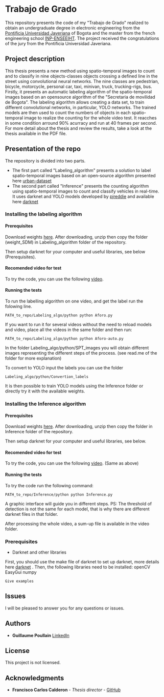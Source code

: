 # Trabajo de Grado

This repository presents the code of my "Trabajo de Grado" realized to obtain an undergraduate degree in electronic engineering from the [Pontificia Universidad Javeriana](https://www.javeriana.edu.co/home) of Bogota and the master from the french engineering school [INP-ENSEEIHT](http://www.enseeiht.fr/en/index.html). The project received the congratulations of the jury from the Pontificia Universidad Javeriana.

## Project description

This thesis presents a new method using spatio-temporal images to count and to classify in nine objects-classes objects crossing a defined line in the street using convolutional neural networks. The nine classes are pedestrian, bicycle, motorcycle, personal car, taxi, minivan, truck, trucking-rigs, bus. Firstly, it presents an automatic labeling algorithm of the spatio-temporal images based on an opensource algorithm of the "Secretaria de movilidad de Bogota". The labeling algorithm allows creating a data set, to train different convolutional networks, in particular, YOLO networks. The trained models are then used to count the numbers of objects in each spatio-temporal image to realize the counting for the whole video test. It reacches in some condition arround 90% acurracy and run at 40 frames per second. For more detail about the thesis and review the results, take a look at the thesis available in the PDF file.


## Presentation of the repo

The repository is divided into two parts.
- The first part called "Labeling_algorithm" presents a solution to label spatio-temporal images based on an open-source algorithm presented here [urban-dataset](http://urban-dataset.com/)
- The second part called "Inference" presents the counting algorithm using spatio-temporal images to count and classify vehicles in real-time. It uses darknet and YOLO models developed by [pjreddie](https://github.com/pjreddie) and available here [darknet](https://github.com/pjreddie)

### Installing the labeling algorithm
#### Prerequisites

Download weights [here](https://www.mediafire.com/file/ucoqdmly04tbybo/weight.rar/file).
After downloading, unzip then copy the folder (weight_SDM) in Labeling_algorithm folder of the repository.

Then setup darknet for your computer and useful libraries, see below (Prerequisites).

#### Recomended video for test
To try the code, you can use the following [video](https://www.mediafire.com/file/e3xnqpobyl2lojm/CAM11_20190314072959_7.avi/file).

#### Running the tests
To run the labelling algorithm on one video, and get the label run the folowing line.
```
PATH_to_repo/Labeling_algo/python python Aforo.py
```
If you want to run it for several videos without the need to reload models and video, place all the videos in the same folder and then run: 
```
PATH_to_repo/Labeling_algo/python python Aforo-auto.py
```

In the folder Labeling_algo/python/SPT_images you will obtain different images representing the different steps of the process. (see read.me of the folder for more explanation)

To convert to YOLO input the labels you can use the folder
```
Labeling_algo/python/Convertion_labels
```

It is then possible to train YOLO models using the Inference folder or directly try it with the available weights.

### Installing the Inference algorithm
#### Prerequisites
Download weights [here](https://www.mediafire.com/file/plqcc2sw4pclj3x/weight_SDM.tar.gz/file).
After downloading, unzip then copy the folder in Inference folder of the repository.

Then setup darknet for your computer and useful libraries, see below.

#### Recomended video for test
To try the code, you can use the following [video](https://www.mediafire.com/file/e3xnqpobyl2lojm/CAM11_20190314072959_7.avi/file). (Same as above)

#### Running the tests
To try the code run the following command: 
```
PATH_to_repo/Inference/python python Inference.py
```
A graphic interface will guide you in different steps. PS: The threshold of detection is not the same for each model, that is why there are different darknet files in that folder.

After processing the whole video, a sum-up file is available in the video folder.


### Prerequisites

- Darknet and other libraries

First, you should use the make file of darknet to set up darknet, more details here [darknet](https://pjreddie.com/darknet/install/) . Then, the following libraries need to be installed:
openCV
EasyGui
numpy

```
Give examples
```



## Issues

I will be pleased to answer you for any questions or issues.

## Authors

* **Guillaume Poullain** [LinkedIn](https://www.linkedin.com/in/guillaume-poullain/?locale=en_US)

## License

This project is not licensed.

## Acknowledgments

* **Francisco Carlos Calderon** - *Thesis director* - [GitHub](https://github.com/calderonf)
